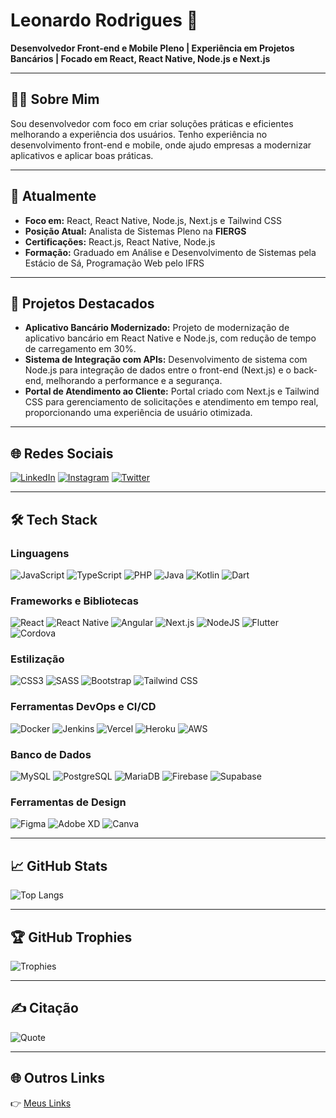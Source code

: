 # Leonardo Rodrigues 🚀
**Desenvolvedor Front-end e Mobile Pleno | Experiência em Projetos Bancários | Focado em React, React Native, Node.js e Next.js**

---

## 👨‍💻 Sobre Mim

Sou desenvolvedor com foco em criar soluções práticas e eficientes melhorando a experiência dos usuários. Tenho experiência no desenvolvimento front-end e mobile, onde ajudo empresas a modernizar aplicativos e aplicar boas práticas.

---

## 🌱 Atualmente

- **Foco em:** React, React Native, Node.js, Next.js e Tailwind CSS
- **Posição Atual:** Analista de Sistemas Pleno na **FIERGS**
- **Certificações:** React.js, React Native, Node.js
- **Formação:** Graduado em Análise e Desenvolvimento de Sistemas pela Estácio de Sá, Programação Web pelo IFRS

---

## 💼 Projetos Destacados

- **Aplicativo Bancário Modernizado:** Projeto de modernização de aplicativo bancário em React Native e Node.js, com redução de tempo de carregamento em 30%.
- **Sistema de Integração com APIs:** Desenvolvimento de sistema com Node.js para integração de dados entre o front-end (Next.js) e o back-end, melhorando a performance e a segurança.
- **Portal de Atendimento ao Cliente:** Portal criado com Next.js e Tailwind CSS para gerenciamento de solicitações e atendimento em tempo real, proporcionando uma experiência de usuário otimizada.

---

## 🌐 Redes Sociais

[![LinkedIn](https://img.shields.io/badge/linkedin-414141?style=for-the-badge&logo=linkedin&logoColor=2A67B0)](https://www.linkedin.com/in/leorodriguesdev)
[![Instagram](https://img.shields.io/badge/Instagram-414141?style=for-the-badge&logo=Instagram)](https://instagram.com/leorodrigues.dev)
[![Twitter](https://img.shields.io/badge/Twitter-414141?style=for-the-badge&logo=Twitter)](https://twitter.com/leorodriguesdev)

---

## 🛠️ Tech Stack

### Linguagens
![JavaScript](https://img.shields.io/badge/javascript-414141?style=for-the-badge&logo=javascript)
![TypeScript](https://img.shields.io/badge/typescript-414141?style=for-the-badge&logo=typescript)
![PHP](https://img.shields.io/badge/php-414141?style=for-the-badge&logo=php)
![Java](https://img.shields.io/badge/java-414141?style=for-the-badge&logo=openjdk&logoColor=ed2121)
![Kotlin](https://img.shields.io/badge/kotlin-414141?style=for-the-badge&logo=kotlin)
![Dart](https://img.shields.io/badge/dart-414141?style=for-the-badge&logo=dart)

### Frameworks e Bibliotecas
![React](https://img.shields.io/badge/react-414141?style=for-the-badge&logo=react)
![React Native](https://img.shields.io/badge/react_native-414141?style=for-the-badge&logo=react)
![Angular](https://img.shields.io/badge/Angular-414141?style=for-the-badge&logo=angular&logoColor=ed2121)
![Next.js](https://img.shields.io/badge/Next.js-414141?style=for-the-badge&logo=next.js)
![NodeJS](https://img.shields.io/badge/node.js-414141?style=for-the-badge&logo=node.js)
![Flutter](https://img.shields.io/badge/Flutter-414141?style=for-the-badge&logo=Flutter&logoColor=2195ed)
![Cordova](https://img.shields.io/badge/Cordova-414141?style=for-the-badge&logo=apache-cordova)

### Estilização
![CSS3](https://img.shields.io/badge/css3-414141?style=for-the-badge&logo=css3&logoColor=blue)
![SASS](https://img.shields.io/badge/SASS-414141?style=for-the-badge&logo=SASS) 
![Bootstrap](https://img.shields.io/badge/bootstrap-414141?style=for-the-badge&logo=bootstrap)
![Tailwind CSS](https://img.shields.io/badge/Tailwind%20CSS-414141?style=for-the-badge&logo=tailwind-css)

### Ferramentas DevOps e CI/CD
![Docker](https://img.shields.io/badge/docker-414141?style=for-the-badge&logo=docker)
![Jenkins](https://img.shields.io/badge/jenkins-414141?style=for-the-badge&logo=jenkins)
![Vercel](https://img.shields.io/badge/vercel-414141?style=for-the-badge&logo=vercel)
![Heroku](https://img.shields.io/badge/heroku-414141?style=for-the-badge&logo=heroku&logoColor=430098)
![AWS](https://img.shields.io/badge/AWS-414141?style=for-the-badge&logo=amazon-aws&logoColor=orange)

### Banco de Dados
![MySQL](https://img.shields.io/badge/mysql-414141?style=for-the-badge&logo=mysql)
![PostgreSQL](https://img.shields.io/badge/postgres-414141?style=for-the-badge&logo=postgresql)
![MariaDB](https://img.shields.io/badge/mariadb-414141?style=for-the-badge&logo=mariadb)
![Firebase](https://img.shields.io/badge/firebase-414141?style=for-the-badge&logo=firebase)
![Supabase](https://img.shields.io/badge/supabase-414141?style=for-the-badge&logo=supabase)

### Ferramentas de Design
![Figma](https://img.shields.io/badge/figma-414141?style=for-the-badge&logo=figma)
![Adobe XD](https://img.shields.io/badge/Adobe%20XD-414141?style=for-the-badge&logo=Adobe%20XD)
![Canva](https://img.shields.io/badge/Canva-414141?style=for-the-badge&logo=Canva)

---

## 📈 GitHub Stats

![Top Langs](https://github-readme-stats.vercel.app/api/top-langs/?username=leorodriguesdev&theme=dark&hide_border=false&include_all_commits=false&count_private=true&layout=compact)

---

## 🏆 GitHub Trophies

![Trophies](https://github-profile-trophy.vercel.app/?username=leorodriguesdev&theme=onestar&no-frame=false&no-bg=false&margin-w=4)

---

## ✍️ Citação

![Quote](https://quotes-github-readme.vercel.app/api?type=horizontal&theme=dark)

---

## 🌐 Outros Links

👉 [Meus Links](https://bio.link/leorodriguesdev)
